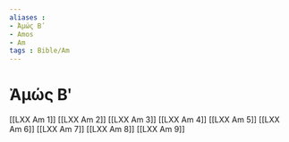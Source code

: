 ```yaml
---
aliases : 
- Ἀμώς Βʹ
- Amos
- Am
tags : Bible/Am
---
```


# Ἀμώς Βʹ

[[LXX Am 1]]
[[LXX Am 2]]
[[LXX Am 3]]
[[LXX Am 4]]
[[LXX Am 5]]
[[LXX Am 6]]
[[LXX Am 7]]
[[LXX Am 8]]
[[LXX Am 9]]
